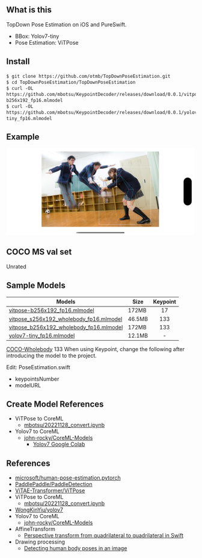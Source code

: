 ## What is this
TopDown Pose Estimation on iOS and PureSwift.  

- BBox: Yolov7-tiny
- Pose Estimation: ViTPose

## Install

```
$ git clone https://github.com/otmb/TopDownPoseEstimation.git
$ cd TopDownPoseEstimation/TopDownPoseEstimation
$ curl -OL https://github.com/mbotsu/KeypointDecoder/releases/download/0.0.1/vitpose-b256x192_fp16.mlmodel
$ curl -OL https://github.com/mbotsu/KeypointDecoder/releases/download/0.0.1/yolov7-tiny_fp16.mlmodel
```

## Example

<img src="sample.png" width="500" />

## COCO MS val set

Unrated

## Sample Models

| Models | Size | Keypoint | 
|--|--|:--:|
| [vitpose-b256x192_fp16.mlmodel](https://github.com/mbotsu/KeypointDecoder/releases/download/0.0.1/vitpose-b256x192_fp16.mlmodel) | 172MB | 17 |
| [vitpose_s256x192_wholebody_fp16.mlmodel](https://github.com/mbotsu/KeypointDecoder/releases/download/0.0.6/vitpose_s256x192_wholebody_fp16.mlmodel)| 46.5MB | 133 |
| [vitpose_b256x192_wholebody_fp16.mlmodel](https://github.com/mbotsu/KeypointDecoder/releases/download/0.0.1/vitpose_b256x192_wholebody_fp16.mlmodel) | 172MB | 133 |
| [yolov7-tiny_fp16.mlmodel](https://github.com/mbotsu/KeypointDecoder/releases/download/0.0.1/yolov7-tiny_fp16.mlmodel) | 12.1MB | - |

[COCO-Wholebody](https://github.com/jin-s13/COCO-WholeBody) 133 When using Keypoint, change the following after introducing the model to the project.

Edit: PoseEstimation.swift 
- keypointsNumber
- modelURL

## Create Model References

- ViTPose to CoreML
    - [mbotsu/20221128_convert.ipynb](https://gist.github.com/mbotsu/3de024c36582f21306e23473e9975841)
- Yolov7 to CoreML
    - [john-rocky/CoreML-Models](https://github.com/john-rocky/CoreML-Models#yolov7) 
        - [Yolov7 Google Colab](https://colab.research.google.com/drive/1QiTlFsN948Xt2e4WgqUB8DnGgwWwtVZS?usp=sharing)

## References
- [microsoft/human-pose-estimation.pytorch](https://github.com/microsoft/human-pose-estimation.pytorch)
- [PaddlePaddle/PaddleDetection](https://github.com/PaddlePaddle/PaddleDetection/blob/develop/deploy/lite/src/keypoint_postprocess.cc)
- [ViTAE-Transformer/ViTPose](https://github.com/ViTAE-Transformer/ViTPose)
- ViTPose to CoreML
    - [mbotsu/20221128_convert.ipynb](https://gist.github.com/mbotsu/3de024c36582f21306e23473e9975841)
- [WongKinYiu/yolov7](https://github.com/WongKinYiu/yolov7)
- Yolov7 to CoreML
    - [john-rocky/CoreML-Models](https://github.com/john-rocky/CoreML-Models#yolov7)
- AffineTransform
    - [Perspective transform from quadrilateral to quadrilateral in Swift](https://rethunk.medium.com/perspective-transform-from-quadrilateral-to-quadrilateral-in-swift-5a9adf2175c3)
- Drawing processing
    - [Detecting human body poses in an image](https://developer.apple.com/documentation/coreml/model_integration_samples/detecting_human_body_poses_in_an_image)
